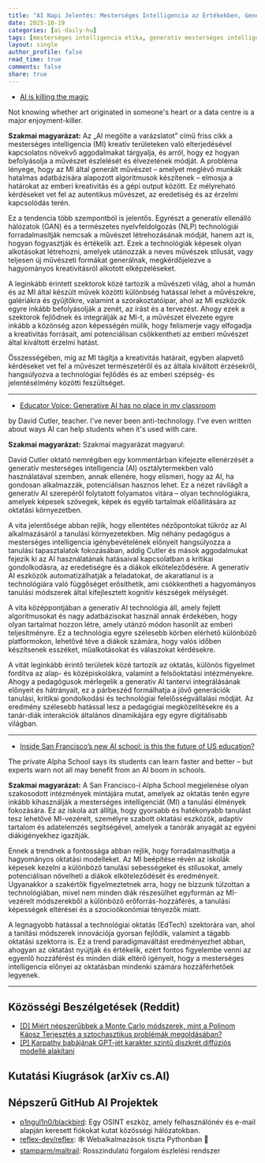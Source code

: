 ```yaml
---
title: "AI Napi Jelentés: Mesterséges Intelligencia az Értékekben, Generatív AI az Oktatásban, és San Francisco Innovatív AI Iskolája (2025. október 19.)"
date: 2025-10-19
categories: [ai-daily-hu]
tags: [mesterséges intelligencia etika, generatív mesterséges intelligencia, oktatás, San Francisco, Alpha Iskola, diák tanulás, művészet és technológia]
layout: single
author_profile: false
read_time: true
comments: false
share: true
---
```

- [AI is killing the magic](https://www.ft.com/content/d003cdfc-aded-4a9d-9a24-e1aff5261cfa)

Not knowing whether art originated in someone's heart or a data centre is a major enjoyment-killer.

**Szakmai magyarázat:**
Az „AI megölte a varázslatot” című friss cikk a mesterséges intelligencia (MI) kreatív területeken való elterjedésével kapcsolatos növekvő aggodalmakat tárgyalja, és arról, hogy ez hogyan befolyásolja a művészet észlelését és élvezetének módját. A probléma lényege, hogy az MI által generált művészet – amelyet meglévő munkák hatalmas adatbázisára alapozott algoritmusok készítenek – elmosja a határokat az emberi kreativitás és a gépi output között. Ez mélyreható kérdéseket vet fel az autentikus művészet, az eredetiség és az érzelmi kapcsolódás terén.

Ez a tendencia több szempontból is jelentős. Egyrészt a generatív ellenálló hálózatok (GAN) és a természetes nyelvfeldolgozás (NLP) technológiái forradalmasítják nemcsak a művészet létrehozásának módját, hanem azt is, hogyan fogyasztják és értékelik azt. Ezek a technológiák képesek olyan alkotásokat létrehozni, amelyek utánozzák a neves művészek stílusát, vagy teljesen új művészeti formákat generálnak, megkérdőjelezve a hagyományos kreativitásról alkotott elképzeléseket.

A leginkább érintett szektorok közé tartozik a művészeti világ, ahol a humán és az MI által készült művek közötti különbség hatással lehet a művészekre, galériákra és gyűjtőkre, valamint a szórakoztatóipar, ahol az MI eszközök egyre inkább befolyásolják a zenét, az írást és a tervezést. Ahogy ezek a szektorok fejlődnek és integrálják az MI-t, a művészet élvezete egyre inkább a közönség azon képességén múlik, hogy felismerje vagy elfogadja a kreativitás forrásait, ami potenciálisan csökkentheti az emberi művészet által kiváltott érzelmi hatást.

Összességében, míg az MI tágítja a kreativitás határait, egyben alapvető kérdéseket vet fel a művészet természetéről és az általa kiváltott érzésekről, hangsúlyozva a technológiai fejlődés és az emberi szépség- és jelentésélmény közötti feszültséget.

---
- [Educator Voice: Generative AI has no place in my classroom](https://www.pbs.org/newshour/classroom/classroom-voices/educator-voices/2025/10/generative-ai-has-no-place-in-my-classroom)

by David Cutler, teacher. I've never been anti-technology. I've even written about ways AI can help students when it's used with care.

**Szakmai magyarázat:**
Szakmai magyarázat magyarul:

David Cutler oktató nemrégiben egy kommentárban kifejezte ellenérzését a generatív mesterséges intelligencia (AI) osztálytermekben való használatával szemben, annak ellenére, hogy elismeri, hogy az AI, ha gondosan alkalmazzák, potenciálisan hasznos lehet. Ez a nézet rávilágít a generatív AI szerepéről folytatott folyamatos vitára – olyan technológiákra, amelyek képesek szövegek, képek és egyéb tartalmak előállítására az oktatási környezetben.

A vita jelentősége abban rejlik, hogy ellentétes nézőpontokat tükröz az AI alkalmazásáról a tanulási környezetekben. Míg néhány pedagógus a mesterséges intelligencia igénybevételének előnyeit hangsúlyozza a tanulási tapasztalatok fokozásában, addig Cutler és mások aggodalmukat fejezik ki az AI használatának hatásaival kapcsolatban a kritikai gondolkodásra, az eredetiségre és a diákok elköteleződésére. A generatív AI eszközök automatizálhatják a feladatokat, de akaratlanul is a technológiára való függőséget erősíthetik, ami csökkentheti a hagyományos tanulási módszerek által kifejlesztett kognitív készségek mélységét.

A vita középpontjában a generatív AI technológia áll, amely fejlett algoritmusokat és nagy adatbázisokat használ annak érdekében, hogy olyan tartalmat hozzon létre, amely utánzó módon hasonlít az emberi teljesítményre. Ez a technológia egyre szélesebb körben elérhető különböző platformokon, lehetővé téve a diákok számára, hogy valós időben készítsenek esszéket, műalkotásokat és válaszokat kérdésekre.

A vitát leginkább érintő területek közé tartozik az oktatás, különös figyelmet fordítva az alap- és középiskolákra, valamint a felsőoktatási intézményekre. Ahogy a pedagógusok mérlegelik a generatív AI tantervi integrálásának előnyeit és hátrányait, ez a párbeszéd formálhatja a jövő generációk tanulási, kritikai gondolkodási és technológiai felelősségvállalási módját. Az eredmény szélesebb hatással lesz a pedagógiai megközelítésekre és a tanár-diák interakciók általános dinamikájára egy egyre digitálisabb világban.

---
- [Inside San Francisco’s new AI school: is this the future of US education?](https://www.theguardian.com/technology/2025/oct/18/san-francisco-ai-alpha-school-tech)

The private Alpha School says its students can learn faster and better – but experts warn not all may benefit from an AI boom in schools.

**Szakmai magyarázat:**
A San Francisco-i Alpha School megjelenése olyan szakosodott intézmények mintájára mutat, amelyek az oktatás terén egyre inkább kihasználják a mesterséges intelligenciát (MI) a tanulási élmények fokozására. Ez az iskola azt állítja, hogy gyorsabb és hatékonyabb tanulást tesz lehetővé MI-vezérelt, személyre szabott oktatási eszközök, adaptív tartalom és adatelemzés segítségével, amelyek a tanórák anyagát az egyéni diákigényekhez igazítják.

Ennek a trendnek a fontossága abban rejlik, hogy forradalmasíthatja a hagyományos oktatási modelleket. Az MI beépítése révén az iskolák képesek kezelni a különböző tanulási sebességeket és stílusokat, amely potenciálisan növelheti a diákok elköteleződését és eredményeit. Ugyanakkor a szakértők figyelmeztetnek arra, hogy ne bízzunk túlzottan a technológiában, mivel nem minden diák részesülhet egyformán az MI-vezérelt módszerekből a különböző erőforrás-hozzáférés, a tanulási képességek eltérései és a szocioökonómiai tényezők miatt.

A legnagyobb hatással a technológiai oktatás (EdTech) szektorára van, ahol a tanítási módszerek innovációja gyorsan fejlődik, valamint a tágabb oktatási szektorra is. Ez a trend paradigmaváltást eredményezhet abban, ahogyan az oktatást nyújtják és értékelik, ezért fontos figyelembe venni az egyenlő hozzáférést és minden diák eltérő igényeit, hogy a mesterséges intelligencia előnyei az oktatásban mindenki számára hozzáférhetőek legyenek.

---
## Közösségi Beszélgetések (Reddit)
- [[D] Miért népszerűbbek a Monte Carlo módszerek, mint a Polinom Káosz Terjesztés a sztochasztikus problémák megoldásában?](https://www.reddit.com/r/MachineLearning/comments/1o62zfe/d_why_are_monte_carlo_methods_more_popular_than/)
- [[P] Karpathy babájának GPT-jét karakter szintű diszkrét diffúziós modellé alakítani](https://www.reddit.com/r/MachineLearning/comments/1o4qu0h/p_adapting_karpathys_baby_gpt_into_a/)

## Kutatási Kiugrások (arXiv cs.AI)

## Népszerű GitHub AI Projektek
- [p1ngul1n0/blackbird](p1ngul1n0/blackbird): Egy OSINT eszköz, amely felhasználónév és e-mail alapján keresett fiókokat kutat közösségi hálózatokban.
- [reflex-dev/reflex](reflex-dev/reflex): 🕸️ Webalkalmazások tiszta Pythonban 🐍
- [stamparm/maltrail](stamparm/maltrail): Rosszindulatú forgalom észlelési rendszer